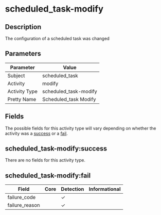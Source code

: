scheduled_task-modify
=====================

Description
-----------
The configuration of a scheduled task was changed

Parameters
----------
| Parameter     | Value                 |
| ------------- | --------------------- |
| Subject       | scheduled_task        |
| Activity      | modify                |
| Activity Type | scheduled_task-modify |
| Pretty Name   | Scheduled_task Modify |


Fields
------

The possible fields for this activity type will vary depending on whether the activity was a [success](#scheduled_task-modifysuccess) or a [fail](#scheduled_task-modifyfail).


scheduled_task-modify:success
-----------------------------

There are no fields for this activity type.


scheduled_task-modify:fail
--------------------------

| Field          | Core | Detection | Informational |
| -------------- | ---- | --------- | ------------- |
| failure_code   |      | &#10003;  |               |
| failure_reason |      | &#10003;  |               |
